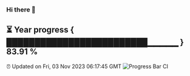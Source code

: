 ### Hi there 👋
⏳ Year progress { █████████████████████████▁▁▁▁▁ } 83.91 %
---
⏰ Updated on Fri, 03 Nov 2023 06:17:45 GMT
![Progress Bar CI](https://github.com/liununu/liununu/workflows/Progress%20Bar%20CI/badge.svg)
